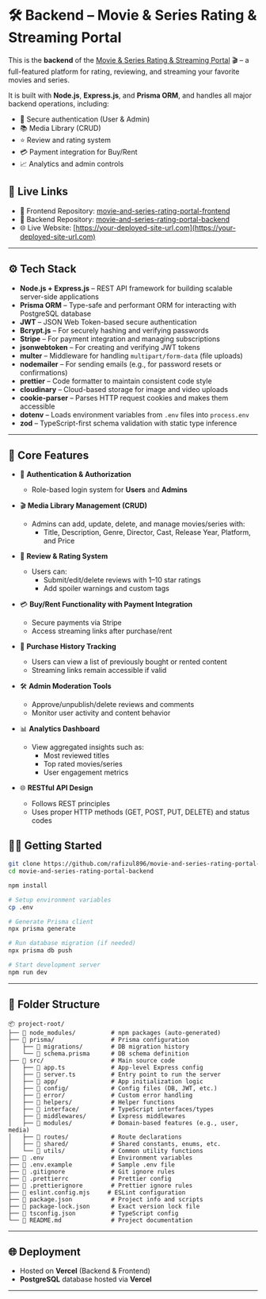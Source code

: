 # 🛠 Backend – Movie & Series Rating & Streaming Portal

This is the **backend** of the [Movie & Series Rating & Streaming Portal](#) 🎬 – a full-featured platform for rating, reviewing, and streaming your favorite movies and series.

It is built with **Node.js**, **Express.js**, and **Prisma ORM**, and handles all major backend operations, including:

- 🔐 Secure authentication (User & Admin)
- 📚 Media Library (CRUD)
- ⭐ Review and rating system
- 💳 Payment integration for Buy/Rent
- 📈 Analytics and admin controls

## 🔗 Live Links

- 🚀 Frontend Repository: [movie-and-series-rating-portal-frontend](https://github.com/rafizul896/movie-and-series-rating-portal-frontend)
- 🧠 Backend Repository: [movie-and-series-rating-portal-backend](https://github.com/rafizul896/movie-and-series-rating-portal-backend)
- 🌐 Live Website: [https://your-deployed-site-url.com](https://your-deployed-site-url.com)
 
 
---

## ⚙️ Tech Stack

- **Node.js + Express.js** – REST API framework for building scalable server-side applications
- **Prisma ORM** – Type-safe and performant ORM for interacting with PostgreSQL database
- **JWT** – JSON Web Token-based secure authentication
- **Bcrypt.js** – For securely hashing and verifying passwords
- **Stripe** – For payment integration and managing subscriptions
- **jsonwebtoken** – For creating and verifying JWT tokens
- **multer** – Middleware for handling `multipart/form-data` (file uploads)
- **nodemailer** – For sending emails (e.g., for password resets or confirmations)
- **prettier** – Code formatter to maintain consistent code style
- **cloudinary** – Cloud-based storage for image and video uploads
- **cookie-parser** – Parses HTTP request cookies and makes them accessible
- **dotenv** – Loads environment variables from `.env` files into `process.env`
- **zod** – TypeScript-first schema validation with static type inference


---

## 🔐 Core Features

- 🔑 **Authentication & Authorization**  
  - Role-based login system for **Users** and **Admins**

- 🎬 **Media Library Management (CRUD)**  
  - Admins can add, update, delete, and manage movies/series with:
    - Title, Description, Genre, Director, Cast, Release Year, Platform, and Price

- 🌟 **Review & Rating System**  
  - Users can:
    - Submit/edit/delete reviews with 1–10 star ratings  
    - Add spoiler warnings and custom tags

- 💳 **Buy/Rent Functionality with Payment Integration**  
  - Secure payments via Stripe  
  - Access streaming links after purchase/rent

- 🧾 **Purchase History Tracking**  
  - Users can view a list of previously bought or rented content  
  - Streaming links remain accessible if valid

- 🛠️ **Admin Moderation Tools**  
  - Approve/unpublish/delete reviews and comments  
  - Monitor user activity and content behavior

- 📊 **Analytics Dashboard**  
  - View aggregated insights such as:
    - Most reviewed titles  
    - Top rated movies/series  
    - User engagement metrics

- 🌐 **RESTful API Design**  
  - Follows REST principles  
  - Uses proper HTTP methods (GET, POST, PUT, DELETE) and status codes


## 🧑‍💻 Getting Started

```bash
git clone https://github.com/rafizul896/movie-and-series-rating-portal-backend.git
cd movie-and-series-rating-portal-backend

npm install

# Setup environment variables
cp .env

# Generate Prisma client
npx prisma generate

# Run database migration (if needed)
npx prisma db push

# Start development server
npm run dev
```

---


## 📁 Folder Structure

```
📦 project-root/
├── 📁 node_modules/          # npm packages (auto-generated)
├── 📁 prisma/                # Prisma configuration
│   ├── 📁 migrations/        # DB migration history
│   └── 📄 schema.prisma      # DB schema definition
├── 📁 src/                   # Main source code
│   ├── 📄 app.ts             # App-level Express config
│   ├── 📄 server.ts          # Entry point to run the server
│   ├── 📁 app/               # App initialization logic
│   ├── 📁 config/            # Config files (DB, JWT, etc.)
│   ├── 📁 error/             # Custom error handling
│   ├── 📁 helpers/           # Helper functions
│   ├── 📁 interface/         # TypeScript interfaces/types
│   ├── 📁 middlewares/       # Express middlewares
│   ├── 📁 modules/           # Domain-based features (e.g., user, media)
│   ├── 📁 routes/            # Route declarations
│   ├── 📁 shared/            # Shared constants, enums, etc.
│   └── 📁 utils/             # Common utility functions
├── 📄 .env                   # Environment variables
├── 📄 .env.example           # Sample .env file
├── 📄 .gitignore             # Git ignore rules
├── 📄 .prettierrc            # Prettier config
├── 📄 .prettierignore        # Prettier ignore rules
├── 📄 eslint.config.mjs     # ESLint configuration
├── 📄 package.json           # Project info and scripts
├── 📄 package-lock.json      # Exact version lock file
├── 📄 tsconfig.json          # TypeScript config
└── 📄 README.md              # Project documentation

```
---

## 🌐 Deployment

- Hosted on **Vercel** (Backend & Frontend)
- **PostgreSQL** database hosted via **Vercel** 


---